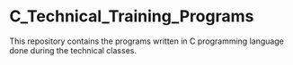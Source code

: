 # C_Technical_Training_Programs
This repository contains the programs written in C programming language done during the technical classes.
